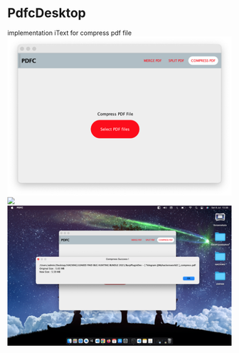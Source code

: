 # PdfcDesktop
implementation iText for compress pdf file
<img src="https://raw.githubusercontent.com/Hendriyawan/PdfcDesktop/master/Screenshot 2023-07-08 at 13.55.18.png" />
<img src="https://raw.githubusercontent.com/Hendriyawan/PdfcDesktop/master/Screenshot 2023-07-08 at 13.55.57.png" />
<img src="https://raw.githubusercontent.com/Hendriyawan/PdfcDesktop/master/Screenshot 2023-07-08 at 13.56.07.png" />
